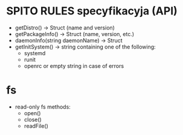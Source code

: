 # SPITO RULES specyfikacyja (API)
- getDistro() -> Struct (name and version)
- getPackageInfo() -> Struct (name, version, etc.)
- daemonInfo(string daemonName) -> Struct
- getInitSystem() -> string containing one of the following:
  + systemd
  + runit
  + openrc
  or empty string in case of errors

# fs
- read-only fs methods:
    - open()
    - close()
    - readFile()
